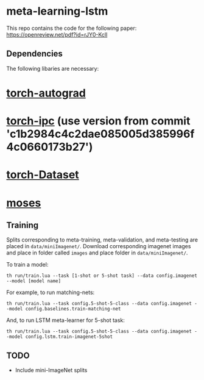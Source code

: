 # meta-learning-lstm
This repo contains the code for the following paper:
https://openreview.net/pdf?id=rJY0-Kcll 

## Dependencies
The following libaries are necessary:
# [torch-autograd](https://github.com/twitter/torch-autograd)
# [torch-ipc](https://github.com/twitter/torch-ipc) (use version from commit 'c1b2984c4c2dae085005d385996f4c0660173b27')
# [torch-Dataset](https://github.com/twitter/torch-dataset)
# [moses](https://github.com/Yonaba/Moses)

## Training
Splits corresponding to meta-training, meta-validation, and meta-testing are 
placed in `data/miniImagenet/`. Download corresponding imagenet images and
place in folder called `images` and place folder in `data/miniImagenet/`.

To train a model:
```
th run/train.lua --task [1-shot or 5-shot task] --data config.imagenet --model [model name]
```

For example, to run matching-nets:
```
th run/train.lua --task config.5-shot-5-class --data config.imagenet --model config.baselines.train-matching-net
```

And, to run LSTM meta-learner for 5-shot task:
```
th run/train.lua --task config.5-shot-5-class --data config.imagenet --model config.lstm.train-imagenet-5shot
```

## TODO 
* Include mini-ImageNet splits
